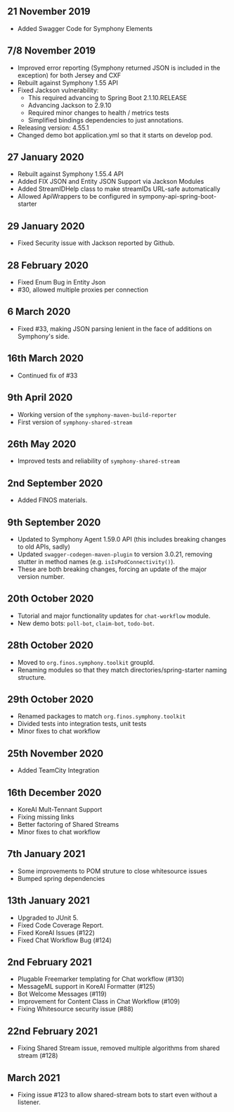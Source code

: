 
## 21 November 2019

 - Added Swagger Code for Symphony Elements

## 7/8 November 2019

 - Improved error reporting (Symphony returned JSON is included in the exception) for both Jersey and CXF
 - Rebuilt against Symphony 1.55 API
 - Fixed Jackson vulnerability: 
   - This required advancing to Spring Boot 2.1.10.RELEASE
   - Advancing Jackson to 2.9.10
   - Required minor changes to health / metrics tests
   - Simplified bindings dependencies to just annotations.
 - Releasing version: 4.55.1 
 - Changed demo bot application.yml so that it starts on develop pod.

## 27 January 2020

 - Rebuilt against Symphony 1.55.4 API
 - Added FIX JSON and Entity JSON Support via Jackson Modules
 - Added StreamIDHelp class to make streamIDs URL-safe automatically
 - Allowed ApiWrappers to be configured in sympony-api-spring-boot-starter
 
## 29 January 2020

 - Fixed Security issue with Jackson reported by Github.

## 28 February 2020
 
 - Fixed Enum Bug in Entity Json 
 - #30, allowed multiple proxies per connection
 
## 6 March 2020

 - Fixed #33, making JSON parsing lenient in the face of additions on Symphony's side.

## 16th March 2020

 - Continued fix of #33
 
## 9th April 2020

 - Working version of the `symphony-maven-build-reporter`
 - First version of `symphony-shared-stream`
 
## 26th May 2020

 - Improved tests and reliability of `symphony-shared-stream`
 
## 2nd September 2020

 - Added FINOS materials.

## 9th September 2020

 - Updated to Symphony Agent 1.59.0 API (this includes breaking changes to old APIs, sadly)
 - Updated `swagger-codegen-maven-plugin` to version 3.0.21, removing stutter in method names (e.g. `isIsPodConnectivity()`).  
 - These are both breaking changes, forcing an update of the major version number.
 
## 20th October 2020

 - Tutorial and major functionality updates for `chat-workflow` module.
 - New demo bots:  `poll-bot`, `claim-bot`, `todo-bot`.

## 28th October 2020
 
 - Moved to `org.finos.symphony.toolkit` groupId.
 - Renaming modules so that they match directories/spring-starter naming structure.

## 29th October 2020

 - Renamed packages to match `org.finos.symphony.toolkit`
 - Divided tests into integration tests, unit tests
 - Minor fixes to chat workflow 
 
## 25th November 2020

 - Added TeamCity Integration

## 16th December 2020
 
 - KoreAI Mult-Tennant Support
 - Fixing missing links
 - Better factoring of Shared Streams
 - Minor fixes to chat workflow

## 7th January 2021

 - Some improvements to POM struture to close whitesource issues
 - Bumped spring dependencies
 
## 13th January 2021

 - Upgraded to JUnit 5.
 - Fixed Code Coverage Report.
 - Fixed KoreAI Issues (#122)
 - Fixed Chat Workflow Bug (#124)
 
## 2nd February 2021

 - Plugable Freemarker templating for Chat workflow (#130)
 - MessageML support in KoreAI Formatter (#125)
 - Bot Welcome Messages (#119)
 - Improvement for Content Class in Chat Workflow (#109)
 - Fixing Whitesource security issue (#88)
 
## 22nd February 2021

 - Fixing Shared Stream issue, removed multiple algorithms from shared stream (#128)

## March 2021

 - Fixing issue #123 to allow shared-stream bots to start even without a listener.
